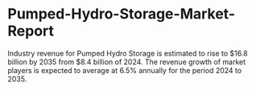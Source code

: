 # Pumped-Hydro-Storage-Market-Report
Industry revenue for Pumped Hydro Storage is estimated to rise to $16.8 billion by 2035 from $8.4 billion of 2024. The revenue growth of market players is expected to average at 6.5% annually for the period 2024 to 2035.
